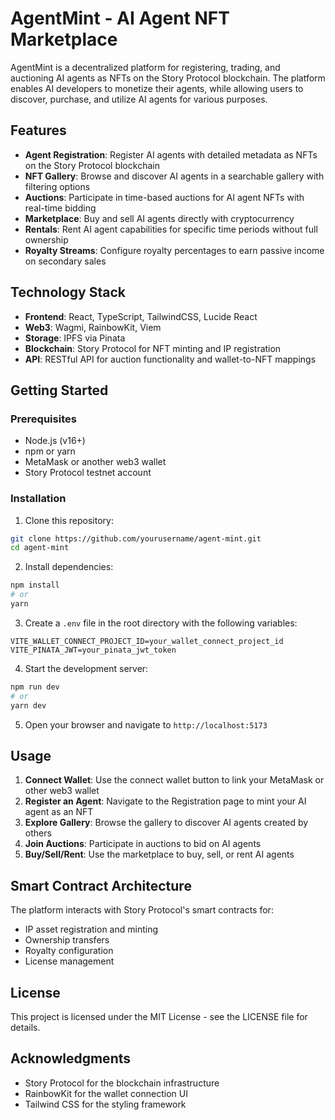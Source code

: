 # AgentMint - AI Agent NFT Marketplace

AgentMint is a decentralized platform for registering, trading, and auctioning AI agents as NFTs on the Story Protocol blockchain. The platform enables AI developers to monetize their agents, while allowing users to discover, purchase, and utilize AI agents for various purposes.

## Features

- **Agent Registration**: Register AI agents with detailed metadata as NFTs on the Story Protocol blockchain
- **NFT Gallery**: Browse and discover AI agents in a searchable gallery with filtering options
- **Auctions**: Participate in time-based auctions for AI agent NFTs with real-time bidding
- **Marketplace**: Buy and sell AI agents directly with cryptocurrency
- **Rentals**: Rent AI agent capabilities for specific time periods without full ownership
- **Royalty Streams**: Configure royalty percentages to earn passive income on secondary sales

## Technology Stack

- **Frontend**: React, TypeScript, TailwindCSS, Lucide React
- **Web3**: Wagmi, RainbowKit, Viem
- **Storage**: IPFS via Pinata
- **Blockchain**: Story Protocol for NFT minting and IP registration
- **API**: RESTful API for auction functionality and wallet-to-NFT mappings

## Getting Started

### Prerequisites

- Node.js (v16+)
- npm or yarn
- MetaMask or another web3 wallet
- Story Protocol testnet account

### Installation

1. Clone this repository:
```bash
git clone https://github.com/yourusername/agent-mint.git
cd agent-mint
```

2. Install dependencies:
```bash
npm install
# or
yarn
```

3. Create a `.env` file in the root directory with the following variables:
```
VITE_WALLET_CONNECT_PROJECT_ID=your_wallet_connect_project_id
VITE_PINATA_JWT=your_pinata_jwt_token
```

4. Start the development server:
```bash
npm run dev
# or
yarn dev
```

5. Open your browser and navigate to `http://localhost:5173`

## Usage

1. **Connect Wallet**: Use the connect wallet button to link your MetaMask or other web3 wallet
2. **Register an Agent**: Navigate to the Registration page to mint your AI agent as an NFT
3. **Explore Gallery**: Browse the gallery to discover AI agents created by others
4. **Join Auctions**: Participate in auctions to bid on AI agents
5. **Buy/Sell/Rent**: Use the marketplace to buy, sell, or rent AI agents

## Smart Contract Architecture

The platform interacts with Story Protocol's smart contracts for:

- IP asset registration and minting
- Ownership transfers
- Royalty configuration
- License management

## License

This project is licensed under the MIT License - see the LICENSE file for details.

## Acknowledgments

- Story Protocol for the blockchain infrastructure
- RainbowKit for the wallet connection UI
- Tailwind CSS for the styling framework
